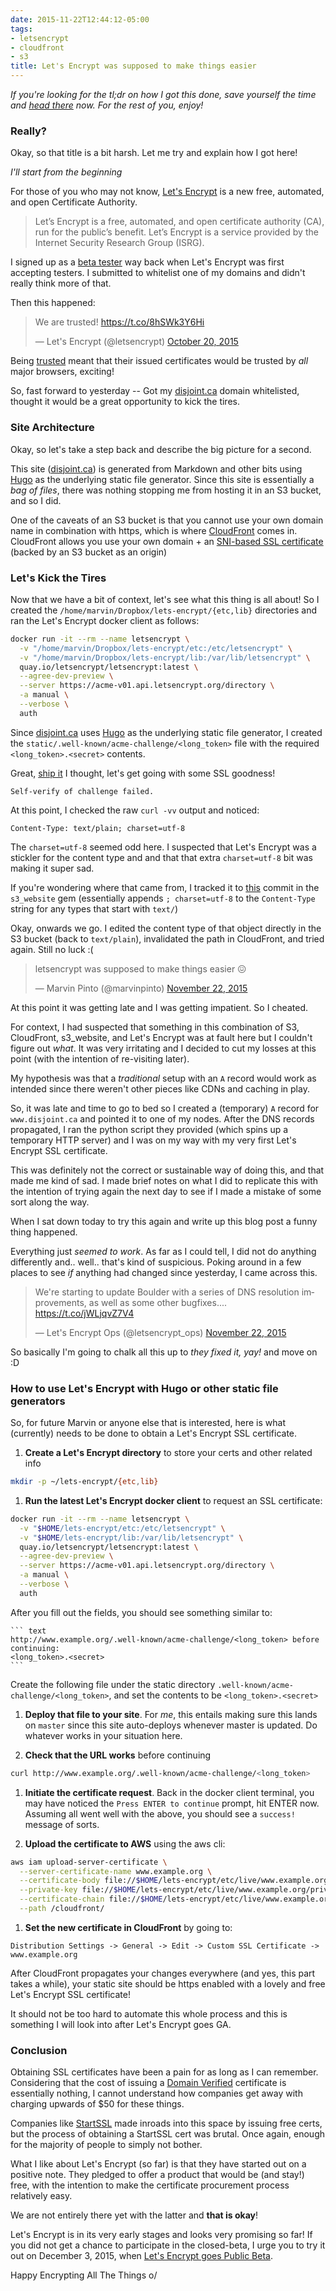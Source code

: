 ```yaml
---
date: 2015-11-22T12:44:12-05:00
tags:
- letsencrypt
- cloudfront
- s3
title: Let's Encrypt was supposed to make things easier
---
```


_If you're looking for the tl;dr on how I got this done, save yourself the time
and [head there](#tldr) now. For the rest of you, enjoy!_

### Really?

Okay, so that title is a bit harsh. Let me try and explain how I got here!

_I'll start from the beginning_

For those of you who may not know, [Let's Encrypt][7] is a new free, automated,
and open Certificate Authority.

> Let’s Encrypt is a free, automated, and open certificate authority (CA), run
> for the public’s benefit. Let’s Encrypt is a service provided by the Internet
> Security Research Group (ISRG).

I signed up as a [beta tester][3] way back when Let's Encrypt was first
accepting testers. I submitted to whitelist one of my domains and didn't really
think more of that.

Then this happened:

<blockquote class="twitter-tweet" lang="en"><p lang="en" dir="ltr">We are trusted! <a href="https://t.co/8hSWk3Y6Hi">https://t.co/8hSWk3Y6Hi</a></p>&mdash; Let&#39;s Encrypt (@letsencrypt) <a href="https://twitter.com/letsencrypt/status/656307019897421824">October 20, 2015</a></blockquote>
<script async src="//platform.twitter.com/widgets.js" charset="utf-8"></script>

Being [trusted][1] meant that their issued certificates would be trusted by
_all_ major browsers, exciting!

So, fast forward to yesterday -- Got my [disjoint.ca][2] domain whitelisted,
thought it would be a great opportunity to kick the tires.

### Site Architecture

Okay, so let's take a step back and describe the big picture for a second.

This site ([disjoint.ca][2]) is generated from Markdown and other bits using
[Hugo][4] as the underlying static file generator. Since this site is
essentially a _bag of files_, there was nothing stopping me from hosting it in
an S3 bucket, and so I did.

One of the caveats of an S3 bucket is that you cannot use your own domain name
in combination with https, which is where [CloudFront][8] comes in.  CloudFront
allows you use your own domain + an [SNI-based SSL certificate][9] (backed by
an S3 bucket as an origin)

### Let's Kick the Tires

Now that we have a bit of context, let's see what this thing is all about! So I
created the `/home/marvin/Dropbox/lets-encrypt/{etc,lib}` directories and ran
the Let's Encrypt docker client as follows:

``` bash
docker run -it --rm --name letsencrypt \
  -v "/home/marvin/Dropbox/lets-encrypt/etc:/etc/letsencrypt" \
  -v "/home/marvin/Dropbox/lets-encrypt/lib:/var/lib/letsencrypt" \
  quay.io/letsencrypt/letsencrypt:latest \
  --agree-dev-preview \
  --server https://acme-v01.api.letsencrypt.org/directory \
  -a manual \
  --verbose \
  auth
```

Since [disjoint.ca][2] uses [Hugo][4] as the underlying static file generator,
I created the `static/.well-known/acme-challenge/<long_token>` file with
the required `<long_token>.<secret>` contents.

Great, [ship it][5] I thought, let's get going with some SSL goodness!

``` text
Self-verify of challenge failed.
```

At this point, I checked the raw `curl -vv` output and noticed:

``` text
Content-Type: text/plain; charset=utf-8
```

The `charset=utf-8` seemed odd here. I suspected that Let's Encrypt was a
stickler for the content type and and that that extra `charset=utf-8` bit was
making it super sad.

If you're wondering where that came from, I tracked it to [this][6] commit in
the `s3_website` gem (essentially appends `; charset=utf-8` to the
`Content-Type` string for any types that start with `text/`)

Okay, onwards we go. I edited the content type of that object directly in the
S3 bucket (back to `text/plain`), invalidated the path in CloudFront, and tried
again. Still no luck :(

<blockquote class="twitter-tweet" lang="en"><p lang="en" dir="ltr">letsencrypt was supposed to make things easier 😖</p>&mdash; Marvin Pinto (@marvinpinto) <a href="https://twitter.com/marvinpinto/status/668254958467219456">November 22, 2015</a></blockquote>
<script async src="//platform.twitter.com/widgets.js" charset="utf-8"></script>

At this point it was getting late and I was getting impatient. So I cheated.

For context, I had suspected that something in this combination of S3,
CloudFront, s3_website, and Let's Encrypt was at fault here but I couldn't
figure out _what_. It was very irritating and I decided to cut my losses at
this point (with the intention of re-visiting later).

My hypothesis was that a _traditional_ setup with an `A` record would work as
intended since there weren't other pieces like CDNs and caching in play.

So, it was late and time to go to bed so I created a (temporary) `A` record for
`www.disjoint.ca` and pointed it to one of my nodes. After the DNS records
propagated, I ran the python script they provided (which spins up a temporary
HTTP server) and I was on my way with my very first Let's Encrypt SSL
certificate.

This was definitely not the correct or sustainable way of doing this, and that
made me kind of sad. I made brief notes on what I did to replicate this with
the intention of trying again the next day to see if I made a mistake of some
sort along the way.

When I sat down today to try this again and write up this blog post a funny
thing happened.

Everything just _seemed to work_. As far as I could tell, I did not do anything
differently and.. well.. that's kind of suspicious. Poking around in a few
places to see _if_ anything had changed since yesterday, I came across
this.

<blockquote class="twitter-tweet" lang="en"><p lang="en" dir="ltr">We&#39;re starting to update Boulder with a series of DNS resolution improvements, as well as some other bugfixes.... <a href="https://t.co/jWLjqvZ7V4">https://t.co/jWLjqvZ7V4</a></p>&mdash; Let&#39;s Encrypt Ops (@letsencrypt_ops) <a href="https://twitter.com/letsencrypt_ops/status/668482850316881921">November 22, 2015</a></blockquote>
<script async src="//platform.twitter.com/widgets.js" charset="utf-8"></script>

So basically I'm going to chalk all this up to _they fixed it, yay!_ and move
on :D

### <a name="tldr"></a>How to use Let's Encrypt with Hugo or other static file generators

So, for future Marvin or anyone else that is interested, here is what
(currently) needs to be done to obtain a Let's Encrypt SSL certificate.

1. **Create a Let's Encrypt directory** to store your certs and other related
   info
  ```bash
  mkdir -p ~/lets-encrypt/{etc,lib}
  ```

1. **Run the latest Let's Encrypt docker client** to request an SSL
   certificate:
  ``` bash
  docker run -it --rm --name letsencrypt \
    -v "$HOME/lets-encrypt/etc:/etc/letsencrypt" \
    -v "$HOME/lets-encrypt/lib:/var/lib/letsencrypt" \
    quay.io/letsencrypt/letsencrypt:latest \
    --agree-dev-preview \
    --server https://acme-v01.api.letsencrypt.org/directory \
    -a manual \
    --verbose \
    auth
  ```
  After you fill out the fields, you should see something similar to:

    ``` text
    http://www.example.org/.well-known/acme-challenge/<long_token> before continuing:
    <long_token>.<secret>
    ```
  Create the following file under the static directory
  `.well-known/acme-challenge/<long_token>`, and set the contents to be
  `<long_token>.<secret>`

1. **Deploy that file to your site**. For _me_, this entails making sure this
   lands on `master` since this site auto-deploys whenever master is updated.
   Do whatever works in your situation here.

1. **Check that the URL works** before continuing
  ``` bash
  curl http://www.example.org/.well-known/acme-challenge/<long_token>
  ```

1. **Initiate the certificate request**. Back in the docker client terminal,
   you may have noticed the `Press ENTER to continue` prompt, hit ENTER now.
   Assuming all went well with the above, you should see a `success!` message
   of sorts.

1. **Upload the certificate to AWS** using the aws cli:
  ``` bash
  aws iam upload-server-certificate \
    --server-certificate-name www.example.org \
    --certificate-body file://$HOME/lets-encrypt/etc/live/www.example.org/cert.pem \
    --private-key file://$HOME/lets-encrypt/etc/live/www.example.org/privkey.pem \
    --certificate-chain file://$HOME/lets-encrypt/etc/live/www.example.org/chain.pem \
    --path /cloudfront/
  ```

1. **Set the new certificate in CloudFront** by going to:
  ``` text
  Distribution Settings -> General -> Edit -> Custom SSL Certificate -> www.example.org
  ```

After CloudFront propagates your changes everywhere (and yes, this part takes a
while), your static site should be https enabled with a lovely and free
Let's Encrypt SSL certificate!

It should not be too hard to automate this whole process and this is something
I will look into after Let's Encrypt goes GA.

### Conclusion

Obtaining SSL certificates have been a pain for as long as I can remember.
Considering that the cost of issuing a [Domain Verified][10] certificate is
essentially nothing, I cannot understand how companies get away with charging
upwards of $50 for these things.

Companies like [StartSSL][11] made inroads into this space by issuing free
certs, but the process of obtaining a StartSSL cert was brutal. Once again,
enough for the majority of people to simply not bother.

What I like about Let's Encrypt (so far) is that they have started out on a
positive note. They pledged to offer a product that would be (and stay!) free,
with the intention to make the certificate procurement process
relatively easy.

We are not entirely there yet with the latter and **that is okay**!

Let's Encrypt is in its very early stages and looks very promising so far! If
you did not get a chance to participate in the closed-beta, I urge you to try
it out on December 3, 2015, when [Let's Encrypt goes Public Beta][12].

Happy Encrypting All The Things o/

[1]: https://letsencrypt.org/2015/10/19/lets-encrypt-is-trusted.html
[2]: https://www.disjoint.ca
[3]: https://docs.google.com/forms/d/15Ucm4A20y2rf9gySCTXD6yoLG6Tba7AwYgglV7CKHmM/viewform
[4]: http://gohugo.io
[5]: https://travis-ci.org/marvinpinto/disjoint.ca
[6]: https://github.com/laurilehmijoki/s3_website/commit/42114bab83ebeb2a9007af7c4c3960c61eb5e40d
[7]: https://letsencrypt.org
[8]: https://aws.amazon.com/cloudfront
[9]: http://aws.amazon.com/about-aws/whats-new/2014/03/05/amazon-cloudront-announces-sni-custom-ssl
[10]: https://en.wikipedia.org/wiki/Domain-validated_certificate
[11]: http://www.startssl.com
[12]: https://letsencrypt.org/2015/11/12/public-beta-timing.html
